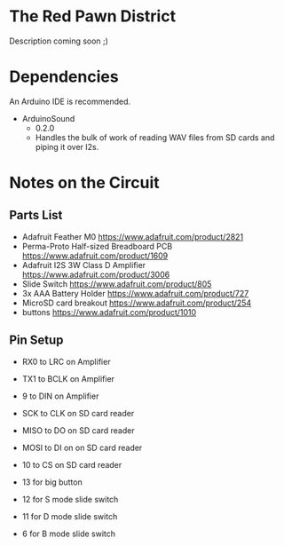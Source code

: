 The Red Pawn District
======================

Description coming soon ;)

Dependencies
====================
An Arduino IDE is recommended.

* ArduinoSound
  * 0.2.0
  * Handles the bulk of work of reading WAV files from SD cards and piping it over I2s.
  
Notes on the Circuit
=====================

Parts List
-----------

* Adafruit Feather M0 https://www.adafruit.com/product/2821
* Perma-Proto Half-sized Breadboard PCB https://www.adafruit.com/product/1609
* Adafruit I2S 3W Class D Amplifier https://www.adafruit.com/product/3006
* Slide Switch https://www.adafruit.com/product/805
* 3x AAA Battery Holder https://www.adafruit.com/product/727
* MicroSD card breakout https://www.adafruit.com/product/254
* buttons https://www.adafruit.com/product/1010

Pin Setup
----------

* RX0 to LRC on Amplifier
* TX1 to BCLK on Amplifier
* 9 to DIN on Amplifier

* SCK to CLK on SD card reader
* MISO to DO on SD card reader
* MOSI to DI on on SD card reader
* 10 to CS on SD card reader

* 13 for big button
* 12 for S mode slide switch
* 11 for D mode slide switch
* 6 for B mode slide switch